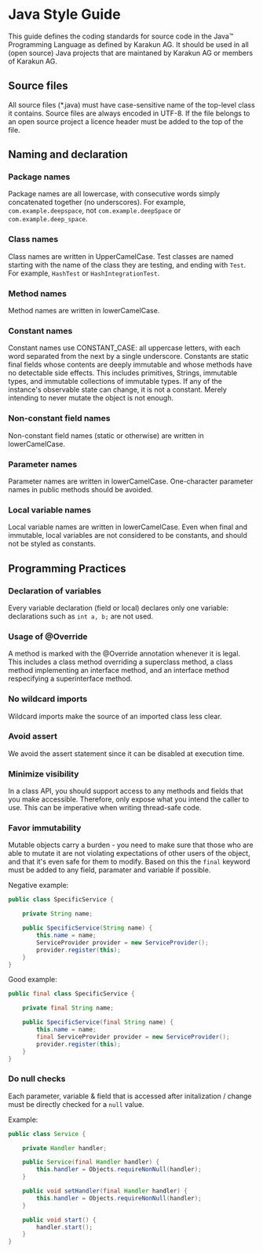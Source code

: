 # Java Style Guide
This guide defines the coding standards for source code in the Java™ Programming Language as defined by Karakun AG. It should be used in 
all (open source) Java projects that are maintaned by Karakun AG or members of Karakun AG.

## Source files
All source files (*.java) must have case-sensitive name of the top-level class it contains. Source files are always encoded in UTF-8. If the file belongs to an open source project a licence header must be added to the top of the file.

## Naming and declaration

### Package names
Package names are all lowercase, with consecutive words simply concatenated together (no underscores). For example, `com.example.deepspace`,
not `com.example.deepSpace` or `com.example.deep_space`.

### Class names
Class names are written in UpperCamelCase. Test classes are named starting with the name of the class they are testing, and ending with 
`Test`. For example, `HashTest` or `HashIntegrationTest`.

### Method names
Method names are written in lowerCamelCase.

### Constant names
Constant names use CONSTANT_CASE: all uppercase letters, with each word separated from the next by a single underscore. Constants are static final fields whose contents are deeply immutable and whose methods have no detectable side effects. This includes primitives, Strings, immutable types, and immutable collections of immutable types. If any of the instance's observable state can change, it is not a constant. Merely intending to never mutate the object is not enough.

### Non-constant field names
Non-constant field names (static or otherwise) are written in lowerCamelCase.

### Parameter names
Parameter names are written in lowerCamelCase. One-character parameter names in public methods should be avoided.

### Local variable names
Local variable names are written in lowerCamelCase. Even when final and immutable, local variables are not considered to be constants, and should not be styled as constants.

## Programming Practices

### Declaration of variables
Every variable declaration (field or local) declares only one variable: declarations such as `int a, b;` are not used. 

### Usage of @Override
A method is marked with the @Override annotation whenever it is legal. This includes a class method overriding a superclass method, a class method implementing an interface method, and an interface method respecifying a superinterface method.

### No wildcard imports
Wildcard imports make the source of an imported class less clear.

### Avoid assert
We avoid the assert statement since it can be disabled at execution time.

### Minimize visibility
In a class API, you should support access to any methods and fields that you make accessible. Therefore, only expose what you intend the caller to use. This can be imperative when writing thread-safe code.

### Favor immutability
Mutable objects carry a burden - you need to make sure that those who are able to mutate it are not violating expectations of other users of the object, and that it's even safe for them to modify. Based on this the `final` keyword must be added to any field, paramater and variable if possible.

Negative example:

```java
public class SpecificService {

    private String name;

    public SpecificService(String name) {
        this.name = name;
        ServiceProvider provider = new ServiceProvider();
        provider.register(this);
    }
}
```

Good example:

```java
public final class SpecificService {

    private final String name;

    public SpecificService(final String name) {
        this.name = name;
        final ServiceProvider provider = new ServiceProvider();
        provider.register(this);
    }
}
```

### Do null checks
Each parameter, variable & field that is accessed after initalization / change must be directly checked for a `null` value.

Example:

```java
public class Service {

    private Handler handler;

    public Service(final Handler handler) {
        this.handler = Objects.requireNonNull(handler);
    }

    public void setHandler(final Handler handler) {
        this.handler = Objects.requireNonNull(handler);
    }

    public void start() {
        handler.start();
    }
}
```